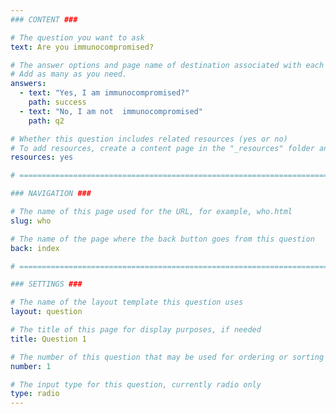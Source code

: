 ```yaml
---
### CONTENT ###

# The question you want to ask
text: Are you immunocompromised?

# The answer options and page name of destination associated with each answer
# Add as many as you need.
answers:
  - text: "Yes, I am immunocompromised?"
    path: success
  - text: "No, I am not  immunocompromised"
    path: q2

# Whether this question includes related resources (yes or no)
# To add resources, create a content page in the "_resources" folder and add this question's filename to the "related-page-name" setting, for example, who.md.
resources: yes

# =============================================================================

### NAVIGATION ###

# The name of this page used for the URL, for example, who.html
slug: who

# The name of the page where the back button goes from this question
back: index

# =============================================================================

### SETTINGS ###

# The name of the layout template this question uses
layout: question

# The title of this page for display purposes, if needed
title: Question 1

# The number of this question that may be used for ordering or sorting
number: 1

# The input type for this question, currently radio only
type: radio
---
```

